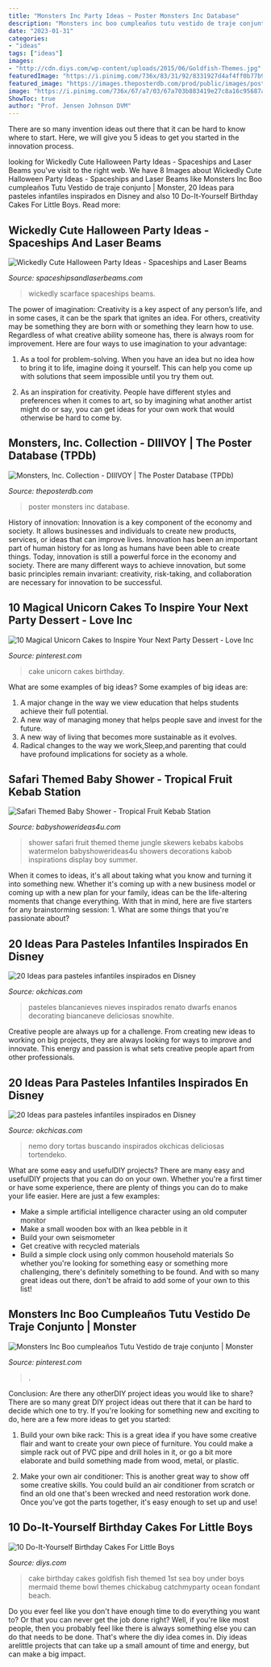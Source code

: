 ```yaml
---
title: "Monsters Inc Party Ideas ~ Poster Monsters Inc Database"
description: "Monsters inc boo cumpleaños tutu vestido de traje conjunto"
date: "2023-01-31"
categories:
- "ideas"
tags: ["ideas"]
images:
- "http://cdn.diys.com/wp-content/uploads/2015/06/Goldfish-Themes.jpg"
featuredImage: "https://i.pinimg.com/736x/83/31/92/8331927d4af4ff0b77b94af0e69139cd.jpg"
featured_image: "https://images.theposterdb.com/prod/public/images/posters/optimized/collections/1523/RnwZdfNSbOM3kvRtuu1m1Y7Rc10yCPGQ76eQ7I4P.jpg"
image: "https://i.pinimg.com/736x/67/a7/03/67a703b883419e27c8a16c95687a7d19.jpg"
ShowToc: true
author: "Prof. Jensen Johnson DVM"
---
```



There are so many invention ideas out there that it can be hard to know where to start. Here, we will give you 5 ideas to get you started in the innovation process.

	

		
looking for Wickedly Cute Halloween Party Ideas - Spaceships and Laser Beams you've visit to the right web. We have 8 Images about Wickedly Cute Halloween Party Ideas - Spaceships and Laser Beams like Monsters Inc Boo cumpleaños Tutu Vestido de traje conjunto | Monster, 20 Ideas para pasteles infantiles inspirados en Disney and also 10 Do-It-Yourself Birthday Cakes For Little Boys. Read more:
		
    
## Wickedly Cute Halloween Party Ideas - Spaceships And Laser Beams

<img loading=lazy src="https://spaceshipsandlaserbeams.com/wp-content/uploads/2015/09/unique-halloween-party-ideas-4059.jpg" onerror="this.onerror=null;this.src='https://tse2.mm.bing.net/th?id=OIP.VaaeMdHPG_P5v3CyVcEg_gHaLZ&amp;pid=15.1';" alt="Wickedly Cute Halloween Party Ideas - Spaceships and Laser Beams">

_Source: spaceshipsandlaserbeams.com_

>wickedly scarface spaceships beams. 

	

The power of imagination:
Creativity is a key aspect of any person’s life, and in some cases, it can be the spark that ignites an idea. For others, creativity may be something they are born with or something they learn how to use. Regardless of what creative ability someone has, there is always room for improvement. Here are four ways to use imagination to your advantage: 
1. As a tool for problem-solving. When you have an idea but no idea how to bring it to life, imagine doing it yourself. This can help you come up with solutions that seem impossible until you try them out.

2. As an inspiration for creativity. People have different styles and preferences when it comes to art, so by imagining what another artist might do or say, you can get ideas for your own work that would otherwise be hard to come by.

    
## Monsters, Inc. Collection - DIIIVOY | The Poster Database (TPDb)

<img loading=lazy src="https://images.theposterdb.com/prod/public/images/posters/optimized/collections/1523/RnwZdfNSbOM3kvRtuu1m1Y7Rc10yCPGQ76eQ7I4P.jpg" onerror="this.onerror=null;this.src='https://tse1.mm.bing.net/th?id=OIP.Tdd94rFiBNTxbrlEZ0cutwHaLH&amp;pid=15.1';" alt="Monsters, Inc. Collection - DIIIVOY | The Poster Database (TPDb)">

_Source: theposterdb.com_

>poster monsters inc database. 

	

History of innovation:
Innovation is a key component of the economy and society. It allows businesses and individuals to create new products, services, or ideas that can improve lives. Innovation has been an important part of human history for as long as humans have been able to create things. Today, innovation is still a powerful force in the economy and society. There are many different ways to achieve innovation, but some basic principles remain invariant: creativity, risk-taking, and collaboration are necessary for innovation to be successful.

    
## 10 Magical Unicorn Cakes To Inspire Your Next Party Dessert - Love Inc

<img loading=lazy src="https://i.pinimg.com/736x/83/31/92/8331927d4af4ff0b77b94af0e69139cd.jpg" onerror="this.onerror=null;this.src='https://tse1.mm.bing.net/th?id=OIP.Rjf5MSfYxEeefWg9X93rMAHaLO&amp;pid=15.1';" alt="10 Magical Unicorn Cakes to Inspire Your Next Party Dessert - Love Inc">

_Source: pinterest.com_

>cake unicorn cakes birthday. 

	

What are some examples of big ideas?
Some examples of big ideas are: 
1. A major change in the way we view education that helps students achieve their full potential. 
2. A new way of managing money that helps people save and invest for the future. 
3. A new way of living that becomes more sustainable as it evolves. 
4. Radical changes to the way we work,Sleep,and parenting that could have profound implications for society as a whole.

    
## Safari Themed Baby Shower - Tropical Fruit Kebab Station

<img loading=lazy src="https://babyshowerideas4u.com/wp-content/uploads/2014/05/safari-baby-shower-ideas-food-ideas-fruit-kebabs.jpg" onerror="this.onerror=null;this.src='https://tse3.mm.bing.net/th?id=OIP.Bbew9QhRBBtuWRka4XXfUwHaLJ&amp;pid=15.1';" alt="Safari Themed Baby Shower - Tropical Fruit Kebab Station">

_Source: babyshowerideas4u.com_

>shower safari fruit themed theme jungle skewers kebabs kabobs watermelon babyshowerideas4u showers decorations kabob inspirations display boy summer. 

	

When it comes to ideas, it's all about taking what you know and turning it into something new. Whether it's coming up with a new business model or coming up with a new plan for your family, ideas can be the life-altering moments that change everything. With that in mind, here are five starters for any brainstorming session: 1. What are some things that you're passionate about?

    
## 20 Ideas Para Pasteles Infantiles Inspirados En Disney

<img loading=lazy src="http://www.okchicas.com/wp-content/uploads/2015/12/20-deliciosas-ideas-de-pasteles-de-Disney-3-2.jpg" onerror="this.onerror=null;this.src='https://tse3.mm.bing.net/th?id=OIP.UTlxaBQkxdtsuNubTLWHqwHaJ-&amp;pid=15.1';" alt="20 Ideas para pasteles infantiles inspirados en Disney">

_Source: okchicas.com_

>pasteles blancanieves nieves inspirados renato dwarfs enanos decorating biancaneve deliciosas snowhite. 

	

Creative people are always up for a challenge. From creating new ideas to working on big projects, they are always looking for ways to improve and innovate. This energy and passion is what sets creative people apart from other professionals.

    
## 20 Ideas Para Pasteles Infantiles Inspirados En Disney

<img loading=lazy src="https://www.okchicas.com/wp-content/uploads/2015/12/20-deliciosas-ideas-de-pasteles-de-Disney-8-2.jpg" onerror="this.onerror=null;this.src='https://tse1.mm.bing.net/th?id=OIP.PiGKMANJd0X0bjhZ6kHloAHaLF&amp;pid=15.1';" alt="20 Ideas para pasteles infantiles inspirados en Disney">

_Source: okchicas.com_

>nemo dory tortas buscando inspirados okchicas deliciosas tortendeko. 

	

What are some easy and usefulDIY projects?
There are many easy and usefulDIY projects that you can do on your own. Whether you're a first timer or have some experience, there are plenty of things you can do to make your life easier. Here are just a few examples: 
- Make a simple artificial intelligence character using an old computer monitor 
- Make a small wooden box with an Ikea pebble in it 
- Build your own seismometer 
- Get creative with recycled materials 
- Build a simple clock using only common household materials 
So whether you're looking for something easy or something more challenging, there's definitely something to be found. And with so many great ideas out there, don't be afraid to add some of your own to this list!

    
## Monsters Inc Boo Cumpleaños Tutu Vestido De Traje Conjunto | Monster

<img loading=lazy src="https://i.pinimg.com/736x/67/a7/03/67a703b883419e27c8a16c95687a7d19.jpg" onerror="this.onerror=null;this.src='https://tse1.mm.bing.net/th?id=OIP.kVmNW_yQ3RZ_5JUQr0hXNwHaJ4&amp;pid=15.1';" alt="Monsters Inc Boo cumpleaños Tutu Vestido de traje conjunto | Monster">

_Source: pinterest.com_

>. 

	

Conclusion: Are there any otherDIY project ideas you would like to share?
There are so many great DIY project ideas out there that it can be hard to decide which one to try. If you're looking for something new and exciting to do, here are a few more ideas to get you started: 
1. Build your own bike rack: This is a great idea if you have some creative flair and want to create your own piece of furniture. You could make a simple rack out of PVC pipe and drill holes in it, or go a bit more elaborate and build something made from wood, metal, or plastic. 

2. Make your own air conditioner: This is another great way to show off some creative skills. You could build an air conditioner from scratch or find an old one that's been wrecked and need restoration work done. Once you've got the parts together, it's easy enough to set up and use!

    
## 10 Do-It-Yourself Birthday Cakes For Little Boys

<img loading=lazy src="http://cdn.diys.com/wp-content/uploads/2015/06/Goldfish-Themes.jpg" onerror="this.onerror=null;this.src='https://tse2.mm.bing.net/th?id=OIP.1oSFwlmA2f7ug5ctscW2vwHaKz&amp;pid=15.1';" alt="10 Do-It-Yourself Birthday Cakes For Little Boys">

_Source: diys.com_

>cake birthday cakes goldfish fish themed 1st sea boy under boys mermaid theme bowl themes chickabug catchmyparty ocean fondant beach. 

	

Do you ever feel like you don't have enough time to do everything you want to? Or that you can never get the job done right? Well, if you're like most people, then you probably feel like there is always something else you can do that needs to be done. That's where the diy idea comes in. Diy ideas arelittle projects that can take up a small amount of time and energy, but can make a big impact.

